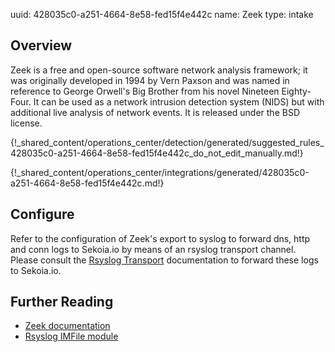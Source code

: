 uuid: 428035c0-a251-4664-8e58-fed15f4e442c
name: Zeek
type: intake

## Overview
Zeek is a free and open-source software network analysis framework; it was originally developed in 1994 by Vern Paxson and was named in reference to George Orwell's Big Brother from his novel Nineteen Eighty-Four. It can be used as a network intrusion detection system (NIDS) but with additional live analysis of network events. It is released under the BSD license.


{!_shared_content/operations_center/detection/generated/suggested_rules_428035c0-a251-4664-8e58-fed15f4e442c_do_not_edit_manually.md!}

{!_shared_content/operations_center/integrations/generated/428035c0-a251-4664-8e58-fed15f4e442c.md!}

## Configure
Refer to the configuration of Zeek's export to syslog to forward dns, http and conn logs to Sekoia.io by means of an rsyslog transport channel. Please consult the [Rsyslog Transport](../../../ingestion_methods/syslog/overview/) documentation to forward these logs to Sekoia.io.


## Further Reading
- [Zeek documentation](https://docs.zeek.org/en/stable/index.html)
- [Rsyslog IMFile module](https://www.rsyslog.com/doc/v8-stable/configuration/modules/imfile.html)
